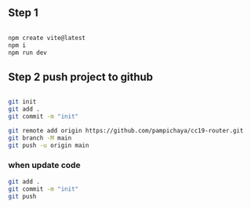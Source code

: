 ## Step 1
``` bash

npm create vite@latest
npm i
npm run dev

```
## Step 2 push project to github

``` bash

git init
git add .
git commit -m "init"

git remote add origin https://github.com/pampichaya/cc19-router.git
git branch -M main
git push -u origin main

```
### when update code

``` bash
git add .
git commit -m "init"
git push 

```